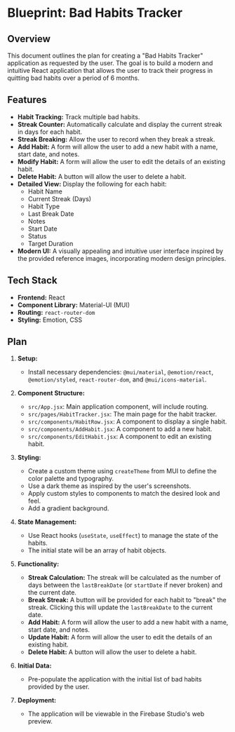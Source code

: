 
# Blueprint: Bad Habits Tracker

## Overview

This document outlines the plan for creating a "Bad Habits Tracker" application as requested by the user. The goal is to build a modern and intuitive React application that allows the user to track their progress in quitting bad habits over a period of 6 months.

## Features

*   **Habit Tracking:** Track multiple bad habits.
*   **Streak Counter:** Automatically calculate and display the current streak in days for each habit.
*   **Streak Breaking:** Allow the user to record when they break a streak.
*   **Add Habit:** A form will allow the user to add a new habit with a name, start date, and notes.
*   **Modify Habit:** A form will allow the user to edit the details of an existing habit.
*   **Delete Habit:** A button will allow the user to delete a habit.
*   **Detailed View:** Display the following for each habit:
    *   Habit Name
    *   Current Streak (Days)
    *   Habit Type
    *   Last Break Date
    *   Notes
    *   Start Date
    *   Status
    *   Target Duration
*   **Modern UI:** A visually appealing and intuitive user interface inspired by the provided reference images, incorporating modern design principles.

## Tech Stack

*   **Frontend:** React
*   **Component Library:** Material-UI (MUI)
*   **Routing:** `react-router-dom`
*   **Styling:** Emotion, CSS

## Plan

1.  **Setup:**
    *   Install necessary dependencies: `@mui/material`, `@emotion/react`, `@emotion/styled`, `react-router-dom`, and `@mui/icons-material`.

2.  **Component Structure:**
    *   `src/App.jsx`: Main application component, will include routing.
    *   `src/pages/HabitTracker.jsx`: The main page for the habit tracker.
    *   `src/components/HabitRow.jsx`: A component to display a single habit.
    *   `src/components/AddHabit.jsx`: A component to add a new habit.
    *   `src/components/EditHabit.jsx`: A component to edit an existing habit.

3.  **Styling:**
    *   Create a custom theme using `createTheme` from MUI to define the color palette and typography.
    *   Use a dark theme as inspired by the user's screenshots.
    *   Apply custom styles to components to match the desired look and feel.
    *   Add a gradient background.

4.  **State Management:**
    *   Use React hooks (`useState`, `useEffect`) to manage the state of the habits.
    *   The initial state will be an array of habit objects.

5.  **Functionality:**
    *   **Streak Calculation:** The streak will be calculated as the number of days between the `lastBreakDate` (or `startDate` if never broken) and the current date.
    *   **Break Streak:** A button will be provided for each habit to "break" the streak. Clicking this will update the `lastBreakDate` to the current date.
    *   **Add Habit:** A form will allow the user to add a new habit with a name, start date, and notes.
    *   **Update Habit:** A form will allow the user to edit the details of an existing habit.
    *   **Delete Habit:** A button will allow the user to delete a habit.

6.  **Initial Data:**
    *   Pre-populate the application with the initial list of bad habits provided by the user.

7.  **Deployment:**
    *   The application will be viewable in the Firebase Studio's web preview.
